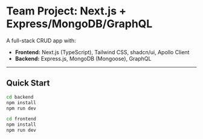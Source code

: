 # Team Project: Next.js + Express/MongoDB/GraphQL

A full-stack CRUD app with:

- **Frontend:** Next.js (TypeScript), Tailwind CSS, shadcn/ui, Apollo Client
- **Backend:** Express.js, MongoDB (Mongoose), GraphQL

---

## Quick Start

```bash
cd backend
npm install
npm run dev
```

```bash
cd frontend
npm install
npm run dev
```
